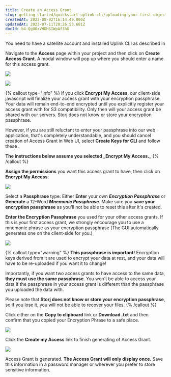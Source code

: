 ```yaml
---
title: Create an Access Grant
slug: getting-started/quickstart-uplink-cli/uploading-your-first-object/create-first-access-grant
createdAt: 2022-08-02T16:14:49.000Z
updatedAt: 2023-07-11T20:26:53.681Z
docId: b4-QgUOxVHDHSIWpAf3hG
---
```


You need to have a satellite account and installed Uplink CLI as described in [](docId\:TbMdOGCAXNWyPpQmH6EOq)


Navigate to the **Access** page within your project and then click on **Create Access Grant**. A modal window will pop up where you should enter a name for this access grant.

![](https://archbee-image-uploads.s3.amazonaws.com/kv3plx2xmXcUGcVl4Lttj/tDPWIcmlm5DNtndvZZ-oi_create-access-1.png)

![](https://archbee-image-uploads.s3.amazonaws.com/kv3plx2xmXcUGcVl4Lttj/empZoglAtQ5qKj1VJRPj1_create-access-2.png)

{% callout type="info"  %} 
If you click **Encrypt My Access**, our client-side javascript will finalize your access grant with your encryption passphrase. Your data will remain end-to-end encrypted until you explicitly register your access grant with [](docId\:AsyYcUJFbO1JI8-Tu8tW3) for S3 compatibility. Only then will your access grant be shared with our servers. Storj does not know or store your encryption passphrase.

However, if you are still reluctant to enter your passphrase into our web application, that's completely understandable, and you should cancel creation of Access Grant in Web UI, select **Create Keys for CLI** and follow these [](docId\:OXSINcFRuVMBacPvswwNU).

**The instructions below assume you selected \_Encrypt My Access.**\_
{% /callout %}

**Assign the permissions** you want this access grant to have, then click on **Encrypt My Access**:

![](https://archbee-image-uploads.s3.amazonaws.com/kv3plx2xmXcUGcVl4Lttj/0uBSt2BPz_u4bP9mCtKyN_create-access-3.png)

Select a **Passphrase** type: Either **Enter** your own ***Encryption Passphrase*** or **Generate** a 12-Word ***Mnemonic Passphrase***. Make sure you **save your encryption passphrase** as you'll not be able to reset this after it's created.

**Enter the Encryption Passphrase** you used for your other access grants. If this is your first access grant, we strongly encourage you to use a mnemonic phrase as your encryption passphrase (The GUI automatically generates one on the client-side for you.)

![](https://archbee-image-uploads.s3.amazonaws.com/kv3plx2xmXcUGcVl4Lttj/yjlB4DU8MBNHzdSohxzUN_create-access-4.png)

{% callout type="warning"  %} 
**This passphrase is important!** Encryption keys derived from it are used to encrypt your data at rest, and your data will have to be re-uploaded if you want it to change!

Importantly, if you want two access grants to have access to the same data, **they must use the same passphrase**. You won't be able to access your data if the passphrase in your access grant is different than the passphrase you uploaded the data with.

Please note that **Storj does not know or store your encryption passphrase**, so if you lose it, you will not be able to recover your files.
{% /callout %}

Click either on the **Copy to clipboard** link or **Download .txt** and then confirm that you copied your Encryption Phrase to a safe place.

![](https://archbee-image-uploads.s3.amazonaws.com/kv3plx2xmXcUGcVl4Lttj/APMVw5JzZ74NLaYNPI7AS_create-access-5.png)

Click the **Create my Access** link to finish generating of Access Grant.

![](https://archbee-image-uploads.s3.amazonaws.com/kv3plx2xmXcUGcVl4Lttj/hmCrRyczE1pi8g7jo2GN2_create-access-6.png)

Access Grant is generated. **The Access Grant will only display once.** Save this information in a password manager or wherever you prefer to store sensitive information.&#x20;

